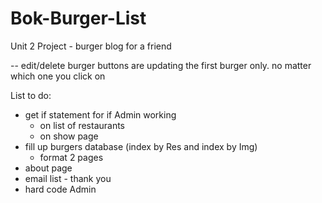 # Bok-Burger-List
Unit 2 Project - burger blog for a friend

-- edit/delete burger buttons are updating the first burger only. no matter which one you click on

List to do:
- get if statement for if Admin working
    - on list of restaurants
    - on show page
- fill up burgers database (index by Res and index by Img)
  - format 2 pages
- about page
- email list - thank you
- hard code Admin
